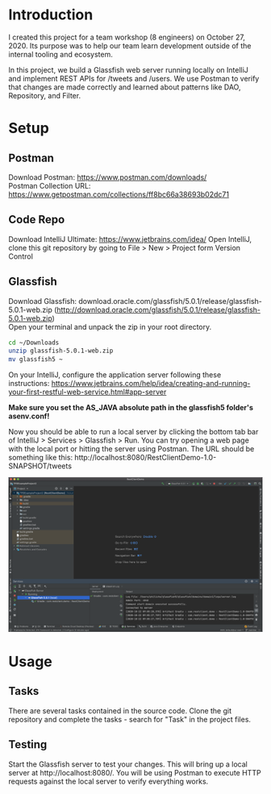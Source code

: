 # Introduction
I created this project for a team workshop (8 engineers) on October 27, 2020. Its purpose was to help our team learn development outside of the internal tooling and ecosystem. 

In this project, we build a Glassfish web server running locally on IntelliJ and implement REST APIs for /tweets and /users. We use Postman to verify that changes are made correctly and learned about patterns like DAO, Repository, and Filter.

# Setup
## Postman 
Download Postman: https://www.postman.com/downloads/  
Postman Collection URL: https://www.getpostman.com/collections/ff8bc66a38693b02dc71

## Code Repo
Download IntelliJ Ultimate: https://www.jetbrains.com/idea/
Open IntelliJ, clone this git repository by going to File > New > Project form Version Control

## Glassfish
Download Glassfish: download.oracle.com/glassfish/5.0.1/release/glassfish-5.0.1-web.zip (http://download.oracle.com/glassfish/5.0.1/release/glassfish-5.0.1-web.zip)  
Open your terminal and unpack the zip in your root directory.
```zsh
cd ~/Downloads
unzip glassfish-5.0.1-web.zip
mv glassfish5 ~
```
On your IntelliJ, configure the application server following these instructions: https://www.jetbrains.com/help/idea/creating-and-running-your-first-restful-web-service.html#app-server

**Make sure you set the AS_JAVA absolute path in the glassfish5 folder's asenv.conf!**

Now you should be able to run a local server by clicking the bottom tab bar of IntelliJ > Services > Glassfish > Run. You can try opening a web page with the local port or hitting the server using Postman. The URL should be something like this: http://localhost:8080/RestClientDemo-1.0-SNAPSHOT/tweets

![IntelliJ Web Server Running with Glassfish](img/intellij-server-running.png)

# Usage
## Tasks
There are several tasks contained in the source code. Clone the git repository and complete the tasks - search for "Task" in the project files.

## Testing
Start the Glassfish server to test your changes. This will bring up a local server at http://localhost:8080/. 
You will be using Postman to execute HTTP requests against the local server to verify everything works.
